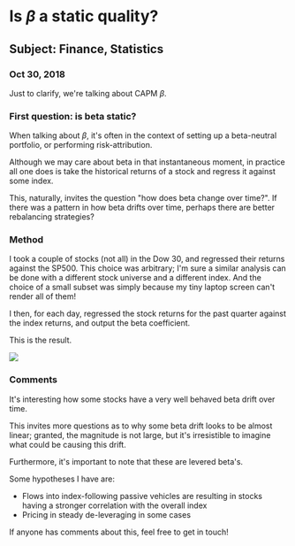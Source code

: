 # Is $\beta$ a static quality?
## Subject: Finance, Statistics
### Oct 30, 2018

Just to clarify, we're talking about CAPM $\beta$.

### First question: is beta static?

When talking about $\beta$, it's often in the
context of setting up a beta-neutral portfolio,
or performing risk-attribution.

Although we may care about beta in that
instantaneous moment, in practice all one does
is take the historical returns of a stock
and regress it against some index.

This, naturally, invites the question
"how does beta change over time?". If there
was a pattern in how beta drifts over time,
perhaps there are better rebalancing strategies?

### Method

I took a couple of stocks (not all) in the Dow 30, and
regressed their returns against the SP500.
This choice was arbitrary; I'm sure a similar
analysis can be done with a different stock
universe and a different index. And the choice of
a small subset was simply because my tiny laptop screen
can't render all of them!

I then, for each day, regressed the stock returns
for the past quarter against the index returns,
and output the beta coefficient.

This is the result.

![](/images/beta-without-2008.png)

### Comments

It's interesting how some stocks have a very well behaved
beta drift over time.

This invites more questions as to why some beta
drift looks to be almost linear; granted, the magnitude
is not large, but it's irresistible to imagine
what could be causing this drift.

Furthermore, it's important to note that these
are levered beta's.

Some hypotheses I have are:

- Flows into index-following passive vehicles
    are resulting in stocks having a stronger
    correlation with the overall index
- Pricing in steady de-leveraging in some cases

If anyone has comments about this, feel free to get in touch!
